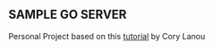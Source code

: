 ## SAMPLE GO SERVER

Personal Project based on this [tutorial](http://thenewstack.io/make-a-restful-json-api-go/) by Cory Lanou
